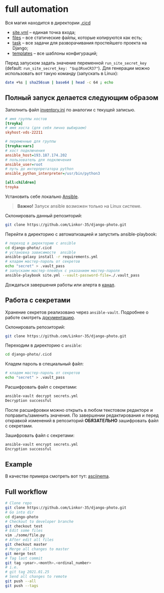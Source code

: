 # full automation

Вся магия находится в директории [.cicd](../.cicd)
- [site.yml](site.yml) – единая точка входа;
- [files](files) – все статические файлы, которые копируются как есть;
- [task](tasks) – все задачи для разворачивания простейшего проекта на Django;
- [templates](templates) – все шаблоны конфигураций;


Перед запуском задать значение переменной `run_site_secret_key` (default: `run_site_secret_key: "$up3RseCR37"`). Для генерации можно использовать вот такую команду (запускать в Linux):

```bash
date +%s | sha256sum | base64 | head -c 64 ; echo
```

## Полный запуск делается следующим образом
Заполнить файл [inventory.ini](inventory.ini) по аналогии с текущей записью.

```ini
# имя группы хостов
[troyka]
# имя хоста (для себя лично выбираем)
skyhost-vds-22211

# переменные для группы
[troyka:vars]
# хост подключения
ansible_host=193.187.174.202
# пользователь для подключения
ansible_user=root
# путь до интерпретатора python
ansible_python_interpreter=/usr/bin/python3

[all:children]
troyka
```
Установить себе локально [Ansible](https://docs.ansible.com).

> **Важно!** Запуск ansible возможен только на Linux системе.

Склонировать данный репозиторий:

```bash
git clone https://github.com/Linkor-35/django-photo.git
```
Перейти в директорию с автоматизацией и запустить ansible-playbook:

```bash
# переход в директорию с ansible
cd django-photo/.cicd
# установка зависимосте  ansible
ansible-galaxy install -r requirements.yml
# кладем мастер-пароль от секретов
echo "secret" > .vault_pass
# запускаем мастер-плейбук с указанием мастер-пароля
ansible-playbook site.yml --vault-password-file=./.vault_pass
```
Дождаться завершения работы или алерта в [канал](https://t.me/joinchat/UPrS7rPVm9vkMfha).

## Работа с секретами
Хранение секретов реализовано через `ansible-vault`. Подробнее о работе смотреть [документацию](https://docs.ansible.com/ansible/latest/user_guide/vault.html).

Склонировать репозиторий:

```bash
git clone https://github.com/Linkor-35/django-photo.git
```

Переходим в директорию с `ansible`:

```bash
cd django-photo/.cicd
```
Кладем пароль в специальный файл:

```bash
# кладем мастер-пароль от секретов
echo "secret" > .vault_pass
```
Расшифровать файл с секретами:

```bash
ansible-vault decrypt secrets.yml
Decryption successful
```
После расшифровки можно открыть в любом текстовом редакторе и поправить/заменить значения. По завершении редактирования и перед откравкой изменений в репозиторий **ОБЯЗАТЕЛЬНО** зашифровать файл с секретами.

Зашифровать файл с секретами:

```bash
ansible-vault encrypt secrets.yml
Encryption successful
```
## Example
В качестве примера смотреть вот тут: [asciinema](https://asciinema.org/a/P3nWbd1q7Fsp0JkRwItzVv2cZ).

## Full workflow

```bash
# Clone repo
git clone https://github.com/Linkor-35/django-photo.git
# Go into dir
cd django-photo
# Checkout to developer branche
git checkout test
# Edit some files
vim ./some/file.py
# After edit all files
git checkout master
# Merge all changes to master
git merge test
# Tag last commit
git tag <year>.<month>.<ordinal_number>
# i.e.
# git tag 2021.01.25
# Send all changes to remote
git push --all
git push --tags
```
